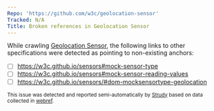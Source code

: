```yaml
---
Repo: 'https://github.com/w3c/geolocation-sensor'
Tracked: N/A
Title: Broken references in Geolocation Sensor
---
```


While crawling [Geolocation Sensor](https://w3c.github.io/geolocation-sensor/), the following links to other specifications were detected as pointing to non-existing anchors:
* [ ] https://w3c.github.io/sensors#mock-sensor-type
* [ ] https://w3c.github.io/sensors#mock-sensor-reading-values
* [ ] https://w3c.github.io/sensors/#dom-mocksensortype-geolocation

<sub>This issue was detected and reported semi-automatically by [Strudy](https://github.com/w3c/strudy/) based on data collected in [webref](https://github.com/w3c/webref/).</sub>
